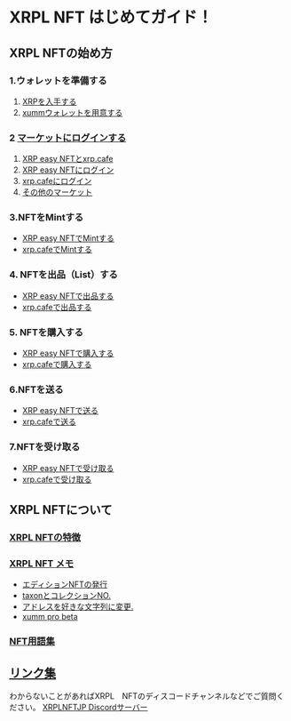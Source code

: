 # XRPL NFT はじめてガイド！


<!----------------------------------------------->
## XRPL NFTの始め方
<!----------------------------------------------->

### 1.ウォレットを準備する

 1. [XRPを入手する](/02_how_to_start/01_prepare/01_get_xrp)
 2. [xummウォレットを用意する](/02_how_to_start/01_prepare/02_create_wallet)


### 2 [マーケットにログインする](/02_how_to_start/02_login)

1. [XRP easy NFTとxrp.cafe](/02_how_to_start/02_login#1-xrp-easy-nftとxrpcafe)
2. [XRP easy NFTにログイン](/02_how_to_start/02_login#2-xrp-easy-nftにログイン)
3. [xrp.cafeにログイン](/02_how_to_start/02_login#3-xrpcafeにログイン)
4. [その他のマーケット](/02_how_to_start/02_login#4-その他のマーケット)


### 3.NFTをMintする

- [XRP easy NFTでMintする](/02_how_to_start/03_mint/01_mint_at_easynft)
- [xrp.cafeでMintする](/02_how_to_start/03_mint/02_mint_at_xrpcafe)


### 4. NFTを出品（List）する

- [XRP easy NFTで出品する](/02_how_to_start/04_list/01_list_at_easynft)
- [xrp.cafeで出品する](/02_how_to_start/04_list/02_list_at_xrpcafe)


### 5. NFTを購入する

- [XRP easy NFTで購入する](/02_how_to_start/05_buy/01_buy_at_easynft)
- [xrp.cafeで購入する](/02_how_to_start/05_buy/02_buy_at_xrpcafe)


### 6.NFTを送る

- [XRP easy NFTで送る](/02_how_to_start/06_transfer/01_transfer_at_easynft)
- [xrp.cafeで送る](/02_how_to_start/06_transfer/02_transfer_at_xrpcafe)


### 7.NFTを受け取る

- [XRP easy NFTで受け取る](/02_how_to_start/07_receive/01_receive_at_easynft)
- [xrp.cafeで受け取る](/02_how_to_start/07_receive/02_receive_at_xrpcafe)


<!----------------------------------------------->
## XRPL NFTについて
<!----------------------------------------------->

### [XRPL NFTの特徴](/03_about/01_features)


### [XRPL NFT メモ](/03_about/02_memo)

- [エディションNFTの発行](/03_about/02_memo#エディションnftの発行)
- [taxonとコレクションNO.](/03_about/02_memo#taxonとコレクションno)
- [アドレスを好きな文字列に変更.](/03_about/02_memo#アドレスを好きな文字列にできる-vanity-address有料)
- [xumm pro beta](/03_about/02_memo#xumm-pro-beta有料)


### [NFT用語集](/03_about/03_glossary)


<!----------------------------------------------->
## [リンク集](04_links)
<!----------------------------------------------->

わからないことがあればXRPL　NFTのディスコードチャンネルなどでご質問ください。
[XRPLNFTJP Discordサーバー](https://discord.gg/7Q3MUuTRer)
